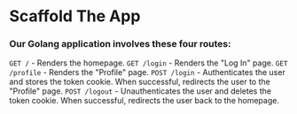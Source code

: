 # Scaffold The App
### Our Golang application involves these four routes:

`GET /` - Renders the homepage.
`GET /login` - Renders the "Log In" page.
`GET /profile` - Renders the "Profile" page.
`POST /login` - Authenticates the user and stores the token cookie. When successful, redirects the user to the "Profile" page.
`POST /logout` - Unauthenticates the user and deletes the token cookie. When successful, redirects the user back to the homepage.